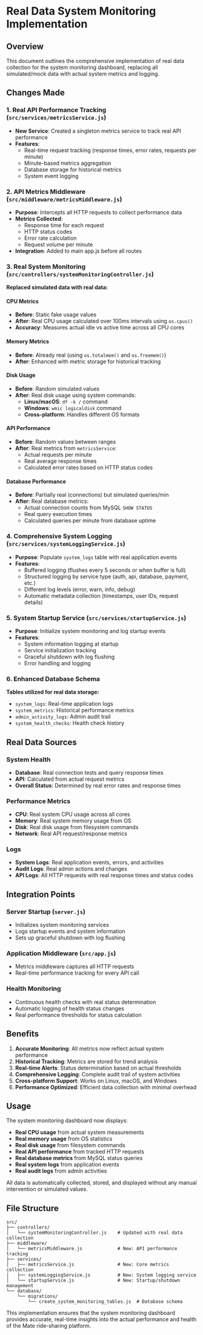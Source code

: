 # Real Data System Monitoring Implementation

## Overview
This document outlines the comprehensive implementation of real data collection for the system monitoring dashboard, replacing all simulated/mock data with actual system metrics and logging.

## Changes Made

### 1. Real API Performance Tracking (`src/services/metricsService.js`)
- **New Service**: Created a singleton metrics service to track real API performance
- **Features**:
  - Real-time request tracking (response times, error rates, requests per minute)
  - Minute-based metrics aggregation
  - Database storage for historical metrics
  - System event logging

### 2. API Metrics Middleware (`src/middleware/metricsMiddleware.js`)
- **Purpose**: Intercepts all HTTP requests to collect performance data
- **Metrics Collected**:
  - Response time for each request
  - HTTP status codes
  - Error rate calculation
  - Request volume per minute
- **Integration**: Added to main app.js before all routes

### 3. Real System Monitoring (`src/controllers/systemMonitoringController.js`)
**Replaced simulated data with real data:**

#### CPU Metrics
- **Before**: Static fake usage values
- **After**: Real CPU usage calculated over 100ms intervals using `os.cpus()`
- **Accuracy**: Measures actual idle vs active time across all CPU cores

#### Memory Metrics
- **Before**: Already real (using `os.totalmem()` and `os.freemem()`)
- **After**: Enhanced with metric storage for historical tracking

#### Disk Usage
- **Before**: Random simulated values
- **After**: Real disk usage using system commands:
  - **Linux/macOS**: `df -k /` command
  - **Windows**: `wmic logicaldisk` command
  - **Cross-platform**: Handles different OS formats

#### API Performance
- **Before**: Random values between ranges
- **After**: Real metrics from `metricsService`:
  - Actual requests per minute
  - Real average response times
  - Calculated error rates based on HTTP status codes

#### Database Performance
- **Before**: Partially real (connections) but simulated queries/min
- **After**: Real database metrics:
  - Actual connection counts from MySQL `SHOW STATUS`
  - Real query execution times
  - Calculated queries per minute from database uptime

### 4. Comprehensive System Logging (`src/services/systemLoggingService.js`)
- **Purpose**: Populate `system_logs` table with real application events
- **Features**:
  - Buffered logging (flushes every 5 seconds or when buffer is full)
  - Structured logging by service type (auth, api, database, payment, etc.)
  - Different log levels (error, warn, info, debug)
  - Automatic metadata collection (timestamps, user IDs, request details)

### 5. System Startup Service (`src/services/startupService.js`)
- **Purpose**: Initialize system monitoring and log startup events
- **Features**:
  - System information logging at startup
  - Service initialization tracking
  - Graceful shutdown with log flushing
  - Error handling and logging

### 6. Enhanced Database Schema
**Tables utilized for real data storage:**
- `system_logs`: Real-time application logs
- `system_metrics`: Historical performance metrics
- `admin_activity_logs`: Admin audit trail
- `system_health_checks`: Health check history

## Real Data Sources

### System Health
- **Database**: Real connection tests and query response times
- **API**: Calculated from actual request metrics
- **Overall Status**: Determined by real error rates and response times

### Performance Metrics
- **CPU**: Real system CPU usage across all cores
- **Memory**: Real system memory usage from OS
- **Disk**: Real disk usage from filesystem commands
- **Network**: Real API request/response metrics

### Logs
- **System Logs**: Real application events, errors, and activities
- **Audit Logs**: Real admin actions and changes
- **API Logs**: All HTTP requests with real response times and status codes

## Integration Points

### Server Startup (`server.js`)
- Initializes system monitoring services
- Logs startup events and system information
- Sets up graceful shutdown with log flushing

### Application Middleware (`src/app.js`)
- Metrics middleware captures all HTTP requests
- Real-time performance tracking for every API call

### Health Monitoring
- Continuous health checks with real status determination
- Automatic logging of health status changes
- Real performance thresholds for status calculation

## Benefits

1. **Accurate Monitoring**: All metrics now reflect actual system performance
2. **Historical Tracking**: Metrics are stored for trend analysis
3. **Real-time Alerts**: Status determination based on actual thresholds
4. **Comprehensive Logging**: Complete audit trail of system activities
5. **Cross-platform Support**: Works on Linux, macOS, and Windows
6. **Performance Optimized**: Efficient data collection with minimal overhead

## Usage

The system monitoring dashboard now displays:
- **Real CPU usage** from actual system measurements
- **Real memory usage** from OS statistics
- **Real disk usage** from filesystem commands
- **Real API performance** from tracked HTTP requests
- **Real database metrics** from MySQL status queries
- **Real system logs** from application events
- **Real audit logs** from admin activities

All data is automatically collected, stored, and displayed without any manual intervention or simulated values.

## File Structure

```
src/
├── controllers/
│   └── systemMonitoringController.js    # Updated with real data collection
├── middleware/
│   └── metricsMiddleware.js             # New: API performance tracking
├── services/
│   ├── metricsService.js                # New: Core metrics collection
│   ├── systemLoggingService.js          # New: System logging service
│   └── startupService.js                # New: Startup/shutdown management
└── database/
    └── migrations/
        └── create_system_monitoring_tables.js  # Database schema
```

This implementation ensures that the system monitoring dashboard provides accurate, real-time insights into the actual performance and health of the Mate ride-sharing platform.
